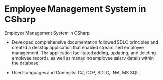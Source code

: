 # Employee Management System in CSharp
 Employee Management System in CSharp

- Developed comprehensive documentation followed SDLC principles and created a desktop application that enabled streamlined employee management. The application facilitated adding, updating, and deleting employee records, as well as managing employee salary details within the database.

- Used Languages and Concepts: C#, OOP, SDLC, .Net, MS SQL.
